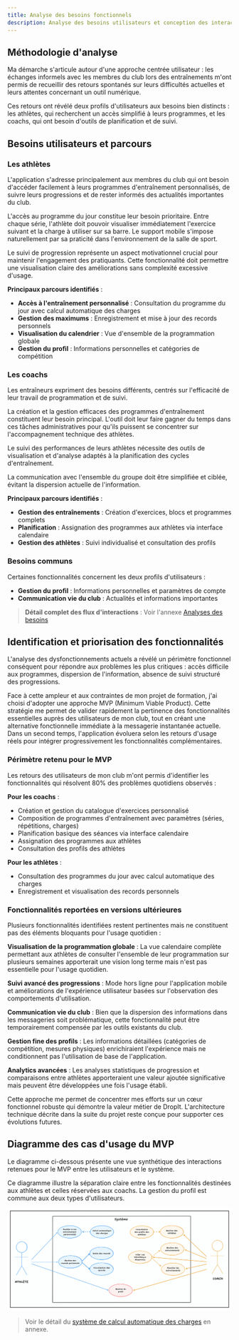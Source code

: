 ```yaml
---
title: Analyse des besoins fonctionnels
description: Analyse des besoins utilisateurs et conception des interactions pour DropIt
---
```


## Méthodologie d'analyse

Ma démarche s'articule autour d'une approche centrée utilisateur :  les échanges informels avec les membres du club lors des entraînements m'ont permis de recueillir des retours spontanés sur leurs difficultés actuelles et leurs attentes concernant un outil numérique.

Ces retours ont révélé deux profils d'utilisateurs aux besoins bien distincts : les athlètes, qui recherchent un accès simplifié à leurs programmes, et les coachs, qui ont besoin d'outils de planification et de suivi.

## Besoins utilisateurs et parcours

### Les athlètes

L'application s'adresse principalement aux membres du club qui ont besoin d'accéder facilement à leurs programmes d'entraînement personnalisés, de suivre leurs progressions et de rester informés des actualités importantes du club.

L'accès au programme du jour constitue leur besoin prioritaire. Entre chaque série, l'athlète doit pouvoir visualiser immédiatement l'exercice suivant et la charge à utiliser sur sa barre. Le support mobile s'impose naturellement par sa praticité dans l'environnement de la salle de sport.

Le suivi de progression représente un aspect motivationnel crucial pour maintenir l'engagement des pratiquants. Cette fonctionnalité doit permettre une visualisation claire des améliorations sans complexité excessive d'usage.

**Principaux parcours identifiés** :
- **Accès à l'entraînement personnalisé** : Consultation du programme du jour avec calcul automatique des charges
- **Gestion des maximums** : Enregistrement et mise à jour des records personnels
- **Visualisation du calendrier** : Vue d'ensemble de la programmation globale
- **Gestion du profil** : Informations personnelles et catégories de compétition

### Les coachs

Les entraîneurs expriment des besoins différents, centrés sur l'efficacité de leur travail de programmation et de suivi.

La création et la gestion efficaces des programmes d'entraînement constituent leur besoin principal. L'outil doit leur faire gagner du temps dans ces tâches administratives pour qu'ils puissent se concentrer sur l'accompagnement technique des athlètes.

Le suivi des performances de leurs athlètes nécessite des outils de visualisation et d'analyse adaptés à la planification des cycles d'entraînement.

La communication avec l'ensemble du groupe doit être simplifiée et ciblée, évitant la dispersion actuelle de l'information.

**Principaux parcours identifiés** :
- **Gestion des entraînements** : Création d'exercices, blocs et programmes complets
- **Planification** : Assignation des programmes aux athlètes via interface calendaire
- **Gestion des athlètes** : Suivi individualisé et consultation des profils

### Besoins communs

Certaines fonctionnalités concernent les deux profils d'utilisateurs :
- **Gestion du profil** : Informations personnelles et paramètres de compte
- **Communication vie du club** : Actualités et informations importantes

> **Détail complet des flux d'interactions** : Voir l'annexe [Analyses des besoins](/annexes/analyses-besoins/)

## Identification et priorisation des fonctionnalités

L'analyse des dysfonctionnements actuels a révélé un périmètre fonctionnel conséquent pour répondre aux problèmes les plus critiques : accès difficile aux programmes, dispersion de l'information, absence de suivi structuré des progressions.

Face à cette ampleur et aux contraintes de mon projet de formation, j'ai choisi d'adopter une approche MVP (Minimum Viable Product). Cette stratégie me permet de valider rapidement la pertinence des fonctionnalités essentielles auprès des utilisateurs de mon club, tout en créant une alternative fonctionnelle immédiate à la messagerie instantanée actuelle. Dans un second temps, l'application évoluera selon les retours d'usage réels pour intégrer progressivement les fonctionnalités complémentaires.

### Périmètre retenu pour le MVP

Les retours des utilisateurs de mon club m'ont permis d'identifier les fonctionnalités qui résolvent 80% des problèmes quotidiens observés :

**Pour les coachs** :
- Création et gestion du catalogue d'exercices personnalisé
- Composition de programmes d'entraînement avec paramètres (séries, répétitions, charges)
- Planification basique des séances via interface calendaire
- Assignation des programmes aux athlètes
 - Consultation des profils des athlètes

**Pour les athlètes** :
- Consultation des programmes du jour avec calcul automatique des charges
- Enregistrement et visualisation des records personnels

### Fonctionnalités reportées en versions ultérieures

Plusieurs fonctionnalités identifiées restent pertinentes mais ne constituent pas des éléments bloquants pour l'usage quotidien :

**Visualisation de la programmation globale** : La vue calendaire complète permettant aux athlètes de consulter l'ensemble de leur programmation sur plusieurs semaines apporterait une vision long terme mais n'est pas essentielle pour l'usage quotidien.

**Suivi avancé des progressions** : Mode hors ligne pour l'application mobile et améliorations de l'expérience utilisateur basées sur l'observation des comportements d'utilisation.

**Communication vie du club** : Bien que la dispersion des informations dans les messageries soit problématique, cette fonctionnalité peut être temporairement compensée par les outils existants du club.

**Gestion fine des profils** : Les informations détaillées (catégories de compétition, mesures physiques) enrichiraient l'expérience mais ne conditionnent pas l'utilisation de base de l'application.

**Analytics avancées** : Les analyses statistiques de progression et comparaisons entre athlètes apporteraient une valeur ajoutée significative mais peuvent être développées une fois l'usage établi.

Cette approche me permet de concentrer mes efforts sur un cœur fonctionnel robuste qui démontre la valeur métier de DropIt. L'architecture technique décrite dans la suite du projet reste conçue pour supporter ces évolutions futures.

## Diagramme des cas d'usage du MVP

Le diagramme ci-dessous présente une vue synthétique des interactions retenues pour le MVP entre les utilisateurs et le système.

Ce diagramme illustre la séparation claire entre les fonctionnalités destinées aux athlètes et celles réservées aux coachs. La gestion du profil est commune aux deux types d'utilisateurs.

![Diagramme des cas d'usage](../../../assets/use-case-diagram-mvp.png)

> Voir le détail du [système de calcul automatique des charges](/annexes/analyses-besoins/#système-de-calcul-automatique-des-charges) en annexe.
